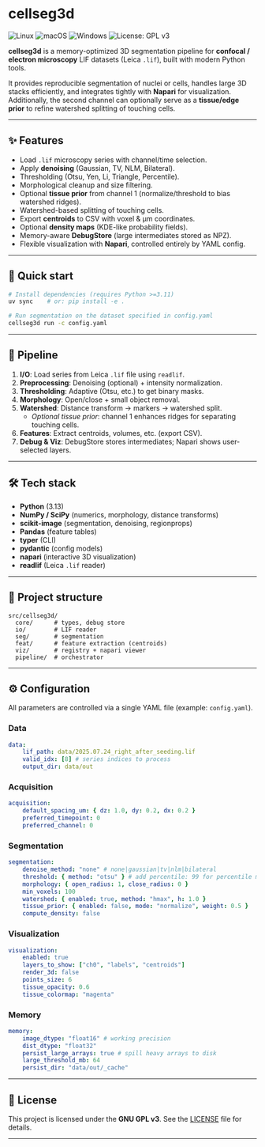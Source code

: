 # cellseg3d

![Linux](https://img.shields.io/badge/os-linux-green)
![macOS](https://img.shields.io/badge/os-macOS-lightgrey)
![Windows](https://img.shields.io/badge/os-windows-blue)
![License: GPL v3](https://img.shields.io/badge/license-GPLv3-blue)

**cellseg3d** is a memory-optimized 3D segmentation pipeline for **confocal / electron microscopy** LIF datasets (Leica `.lif`), built with modern Python tools.

It provides reproducible segmentation of nuclei or cells, handles large 3D stacks efficiently, and integrates tightly with **Napari** for visualization.
Additionally, the second channel can optionally serve as a **tissue/edge prior** to refine watershed splitting of touching cells.

---

## ✨ Features

-   Load `.lif` microscopy series with channel/time selection.
-   Apply **denoising** (Gaussian, TV, NLM, Bilateral).
-   Thresholding (Otsu, Yen, Li, Triangle, Percentile).
-   Morphological cleanup and size filtering.
-   Optional **tissue prior** from channel 1 (normalize/threshold to bias watershed ridges).
-   Watershed-based splitting of touching cells.
-   Export **centroids** to CSV with voxel & µm coordinates.
-   Optional **density maps** (KDE-like probability fields).
-   Memory-aware **DebugStore** (large intermediates stored as NPZ).
-   Flexible visualization with **Napari**, controlled entirely by YAML config.

---

## 🚀 Quick start

```bash
# Install dependencies (requires Python >=3.11)
uv sync    # or: pip install -e .

# Run segmentation on the dataset specified in config.yaml
cellseg3d run -c config.yaml
```

---

## 🔬 Pipeline

1. **I/O**: Load series from Leica `.lif` file using `readlif`.
2. **Preprocessing**: Denoising (optional) + intensity normalization.
3. **Thresholding**: Adaptive (Otsu, etc.) to get binary masks.
4. **Morphology**: Open/close + small object removal.
5. **Watershed**: Distance transform → markers → watershed split.
    - _Optional tissue prior_: channel 1 enhances ridges for separating touching cells.
6. **Features**: Extract centroids, volumes, etc. (export CSV).
7. **Debug & Viz**: DebugStore stores intermediates; Napari shows user-selected layers.

---

## 🛠️ Tech stack

-   **Python** (3.13)
-   **NumPy / SciPy** (numerics, morphology, distance transforms)
-   **scikit-image** (segmentation, denoising, regionprops)
-   **Pandas** (feature tables)
-   **typer** (CLI)
-   **pydantic** (config models)
-   **napari** (interactive 3D visualization)
-   **readlif** (Leica `.lif` reader)

---

## 📂 Project structure

```
src/cellseg3d/
  core/      # types, debug store
  io/        # LIF reader
  seg/       # segmentation
  feat/      # feature extraction (centroids)
  viz/       # registry + napari viewer
  pipeline/  # orchestrator
```

---

## ⚙️ Configuration

All parameters are controlled via a single YAML file (example: `config.yaml`).

### Data

```yaml
data:
    lif_path: data/2025.07.24_right_after_seeding.lif
    valid_idx: [8] # series indices to process
    output_dir: data/out
```

### Acquisition

```yaml
acquisition:
    default_spacing_um: { dz: 1.0, dy: 0.2, dx: 0.2 }
    preferred_timepoint: 0
    preferred_channel: 0
```

### Segmentation

```yaml
segmentation:
    denoise_method: "none" # none|gaussian|tv|nlm|bilateral
    threshold: { method: "otsu" } # add percentile: 99 for percentile method.
    morphology: { open_radius: 1, close_radius: 0 }
    min_voxels: 100
    watershed: { enabled: true, method: "hmax", h: 1.0 }
    tissue_prior: { enabled: false, mode: "normalize", weight: 0.5 }
    compute_density: false
```

### Visualization

```yaml
visualization:
    enabled: true
    layers_to_show: ["ch0", "labels", "centroids"]
    render_3d: false
    points_size: 6
    tissue_opacity: 0.6
    tissue_colormap: "magenta"
```

### Memory

```yaml
memory:
    image_dtype: "float16" # working precision
    dist_dtype: "float32"
    persist_large_arrays: true # spill heavy arrays to disk
    large_threshold_mb: 64
    persist_dir: "data/out/_cache"
```

---

## 📜 License

This project is licensed under the **GNU GPL v3**.
See the [LICENSE](LICENSE) file for details.

---
